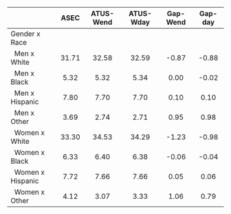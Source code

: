 
|                      |         ASEC |    ATUS-Wend |    ATUS-Wday |     Gap-Wend |      Gap-day |
| -------------------- | :----------: | :----------: | :----------: | :----------: | :----------: |
| Gender x Race        |              |              |              |              |              |
| &nbsp;&nbsp;Men x White |        31.71 |        32.58 |        32.59 |        -0.87 |        -0.88 |
| &nbsp;&nbsp;Men x Black |         5.32 |         5.32 |         5.34 |         0.00 |        -0.02 |
| &nbsp;&nbsp;Men x Hispanic |         7.80 |         7.70 |         7.70 |         0.10 |         0.10 |
| &nbsp;&nbsp;Men x Other |         3.69 |         2.74 |         2.71 |         0.95 |         0.98 |
| &nbsp;&nbsp;Women x White |        33.30 |        34.53 |        34.29 |        -1.23 |        -0.98 |
| &nbsp;&nbsp;Women x Black |         6.33 |         6.40 |         6.38 |        -0.06 |        -0.04 |
| &nbsp;&nbsp;Women x Hispanic |         7.72 |         7.66 |         7.66 |         0.05 |         0.06 |
| &nbsp;&nbsp;Women x Other |         4.12 |         3.07 |         3.33 |         1.06 |         0.79 |

